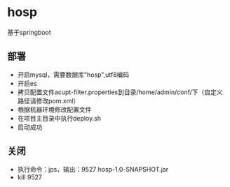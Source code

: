 # hosp
基于springboot

## 部署

+ 开启mysql，需要数据库"hosp",utf8编码
+ 开启es
+ 拷贝配置文件acupt-filter.properties到目录/home/admin/conf/下（自定义路径请修改pom.xml）
+ 根据机器环境修改配置文件
+ 在项目主目录中执行deploy.sh
+ 启动成功

## 关闭

+ 执行命令：jps，输出：9527 hosp-1.0-SNAPSHOT.jar
+ kill 9527